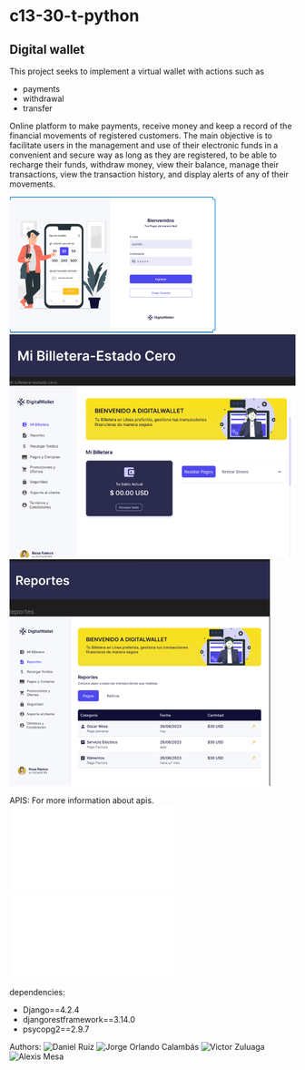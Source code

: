 # c13-30-t-python

## Digital wallet

This project seeks to implement a virtual wallet with actions such as

- payments
- withdrawal
- transfer

Online platform to make payments, receive money and keep a record of the financial movements of registered customers.
The main objective is to facilitate users in the management and use of their electronic funds in a convenient and secure way as long as they are registered, to be able to recharge their funds, withdraw money, view their balance, manage their transactions, view the transaction history, and display alerts of any of their movements.

![login](digital_wallet/img/login.png)
![estado](digital_wallet/img/estado_cero.png)
![reporte](digital_wallet/img/reporte.png)

APIS:
For more information about apis.
![click he](digital_wallet/app_wallet/README.md)
![click he](digital_wallet/app_user/README.md)

dependencies:

- Django==4.2.4
- djangorestframework==3.14.0
- psycopg2==2.9.7

Authors:
![Daniel Ruiz](https://www.linkedin.com/in/daniel-ruiz)
![Jorge Orlando Calambás](https://www.linkedin.com/in/jorge-cal-c/)
![Victor Zuluaga]()
![Alexis Mesa ]()
